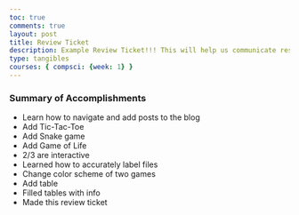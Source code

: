 ```yaml
---
toc: true
comments: true
layout: post
title: Review Ticket
description: Example Review Ticket!!! This will help us communicate results.
type: tangibles
courses: { compsci: {week: 1} }
---
```


### Summary of Accomplishments
- Learn how to navigate and add posts to the blog
- Add Tic-Tac-Toe
- Add Snake game 
- Add Game of Life
- 2/3 are interactive
- Learned how to accurately label files 
- Change color scheme of two games
- Add table
- Filled tables with info
- Made this review ticket
